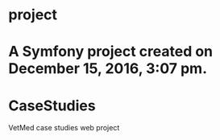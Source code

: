 project
=======

A Symfony project created on December 15, 2016, 3:07 pm.
=======
# CaseStudies
VetMed case studies web project
